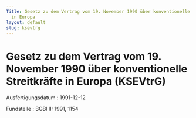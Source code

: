 ```yaml
---
Title: Gesetz zu dem Vertrag vom 19. November 1990 über konventionelle Streitkräfte
  in Europa
layout: default
slug: ksevtrg
---
```


# Gesetz zu dem Vertrag vom 19. November 1990 über konventionelle Streitkräfte in Europa (KSEVtrG)

Ausfertigungsdatum
:   1991-12-12

Fundstelle
:   BGBl II: 1991, 1154

